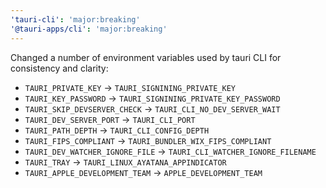 ```yaml
---
'tauri-cli': 'major:breaking'
'@tauri-apps/cli': 'major:breaking'
---
```


Changed a number of environment variables used by tauri CLI for consistency and clarity:

- `TAURI_PRIVATE_KEY` -> `TAURI_SIGNINING_PRIVATE_KEY`
- `TAURI_KEY_PASSWORD` -> `TAURI_SIGNINING_PRIVATE_KEY_PASSWORD `
- `TAURI_SKIP_DEVSERVER_CHECK` -> `TAURI_CLI_NO_DEV_SERVER_WAIT`
- `TAURI_DEV_SERVER_PORT` -> `TAURI_CLI_PORT`
- `TAURI_PATH_DEPTH` -> `TAURI_CLI_CONFIG_DEPTH`
- `TAURI_FIPS_COMPLIANT` -> `TAURI_BUNDLER_WIX_FIPS_COMPLIANT`
- `TAURI_DEV_WATCHER_IGNORE_FILE` -> `TAURI_CLI_WATCHER_IGNORE_FILENAME`
- `TAURI_TRAY` -> `TAURI_LINUX_AYATANA_APPINDICATOR`
- `TAURI_APPLE_DEVELOPMENT_TEAM` -> `APPLE_DEVELOPMENT_TEAM`
